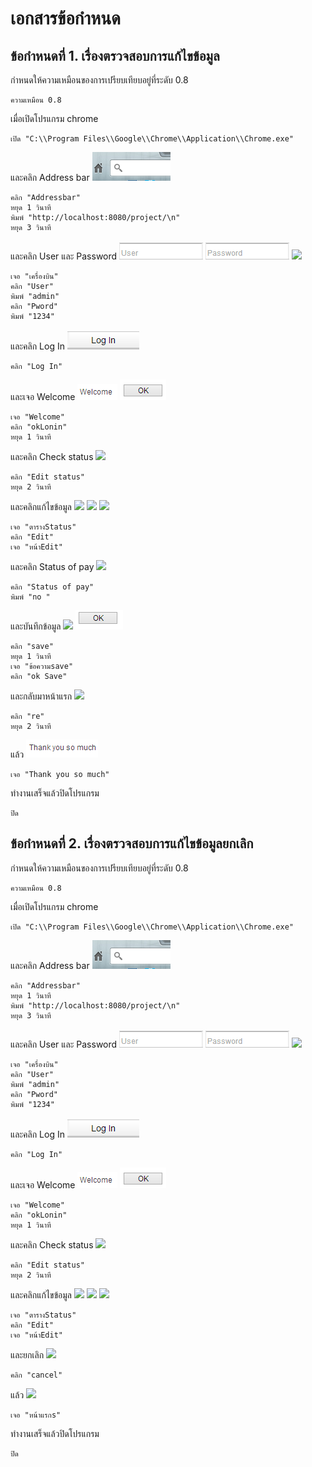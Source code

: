เอกสารข้อกำหนด
================




ข้อกำหนดที่ 1. เรื่องตรวจสอบการแก้ไขข้อมูล
---------------------------------------------

กำหนดให้ความเหมือนของการเปรียบเทียบอยู่ที่ระดับ 0.8

    ความเหมือน 0.8

เมื่อเปิดโปรแกรม chrome

    เปิด "C:\\Program Files\\Google\\Chrome\\Application\\Chrome.exe"

และคลิก Address bar ![](Addressbar.png)

    คลิก "Addressbar"
    หยุด 1 วินาที
    พิมพ์ "http://localhost:8080/project/\n"
    หยุด 3 วินาที

และคลิก User และ Password ![](User.png) ![](Pword.png) ![](เครื่องบิน.png)

    เจอ "เครื่องบิน"
    คลิก "User"
    พิมพ์ "admin"
    คลิก "Pword"
    พิมพ์ "1234"

และคลิก Log In ![](Log_In.png)

    คลิก "Log In"

และเจอ Welcome ![](Welcome.png) ![](okLonin.png)

    เจอ "Welcome"
    คลิก "okLonin"
    หยุด 1 วินาที

และคลิก Check status ![](Edit_status.png)

    คลิก "Edit status"
    หยุด 2 วินาที

และคลิกแก้ไขข้อมูล ![](ตารางStatus.png) ![](Edit.png) ![](หน้าEdit.png)

    เจอ "ตารางStatus"
    คลิก "Edit"
    เจอ "หน้าEdit"

และคลิก Status of pay ![](Status_of_pay.png)

    คลิก "Status of pay"
    พิมพ์ "no "


และบันทึกข้อมูล ![](ข้อความsave.png) ![](ok_Save.png)

    คลิก "save"
    หยุด 1 วินาที
    เจอ "ข้อความsave"
    คลิก "ok Save"

และกลับมาหน้าแรก ![](re.png)

    คลิก "re"
    หยุด 2 วินาที



แล้ว ![](Thank_you_so_much.png)

    เจอ "Thank you so much"


ทำงานเสร็จแล้วปิดโปรแกรม

    ปิด






ข้อกำหนดที่ 2. เรื่องตรวจสอบการแก้ไขข้อมูลยกเลิก
---------------------------------------------
กำหนดให้ความเหมือนของการเปรียบเทียบอยู่ที่ระดับ 0.8

    ความเหมือน 0.8

เมื่อเปิดโปรแกรม chrome

    เปิด "C:\\Program Files\\Google\\Chrome\\Application\\Chrome.exe"

และคลิก Address bar ![](Addressbar.png)

    คลิก "Addressbar"
    หยุด 1 วินาที
    พิมพ์ "http://localhost:8080/project/\n"
    หยุด 3 วินาที

และคลิก User และ Password ![](User.png) ![](Pword.png) ![](เครื่องบิน.png)

    เจอ "เครื่องบิน"
    คลิก "User"
    พิมพ์ "admin"
    คลิก "Pword"
    พิมพ์ "1234"

และคลิก Log In ![](Log_In.png)

    คลิก "Log In"

และเจอ Welcome ![](Welcome.png) ![](okLonin.png)

    เจอ "Welcome"
    คลิก "okLonin"
    หยุด 1 วินาที

และคลิก Check status ![](Edit_status.png)

    คลิก "Edit status"
    หยุด 2 วินาที

และคลิกแก้ไขข้อมูล ![](ตารางStatus.png) ![](Edit.png) ![](หน้าEdit.png)

    เจอ "ตารางStatus"
    คลิก "Edit"
    เจอ "หน้าEdit"


และยกเลิก ![](cancel.png)

    คลิก "cancel"


แล้ว ![](หน้าแรกs.png)

    เจอ "หน้าแรกs"


ทำงานเสร็จแล้วปิดโปรแกรม

    ปิด